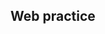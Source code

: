 
<h2>Web practice</h2>
<img src="http://static.ybox.vn/2021/9/6/1632577214983-learn-web-development.jpg" alt="">
